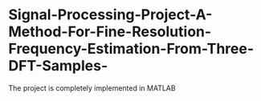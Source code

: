 # Signal-Processing-Project-A-Method-For-Fine-Resolution-Frequency-Estimation-From-Three-DFT-Samples-
The project is completely implemented in MATLAB
